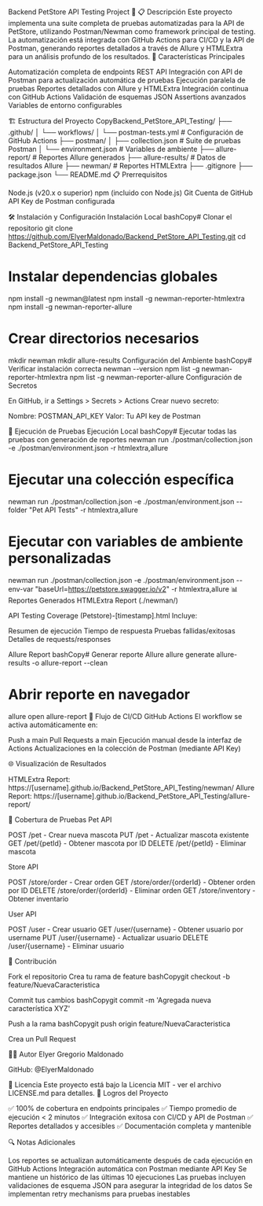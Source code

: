 Backend PetStore API Testing Project 🚀
📋 Descripción
Este proyecto implementa una suite completa de pruebas automatizadas para la API de PetStore, utilizando Postman/Newman como framework principal de testing. La automatización está integrada con GitHub Actions para CI/CD y la API de Postman, generando reportes detallados a través de Allure y HTMLExtra para un análisis profundo de los resultados.
🌟 Características Principales

Automatización completa de endpoints REST API
Integración con API de Postman para actualización automática de pruebas
Ejecución paralela de pruebas
Reportes detallados con Allure y HTMLExtra
Integración continua con GitHub Actions
Validación de esquemas JSON
Assertions avanzados
Variables de entorno configurables

🏗️ Estructura del Proyecto
CopyBackend_PetStore_API_Testing/
├── .github/
│   └── workflows/
│       └── postman-tests.yml    # Configuración de GitHub Actions
├── postman/
│   ├── collection.json          # Suite de pruebas Postman
│   └── environment.json         # Variables de ambiente
├── allure-report/              # Reportes Allure generados
├── allure-results/             # Datos de resultados Allure
├── newman/                     # Reportes HTMLExtra
├── .gitignore
├── package.json
└── README.md
📋 Prerrequisitos

Node.js (v20.x o superior)
npm (incluido con Node.js)
Git
Cuenta de GitHub
API Key de Postman configurada

🛠️ Instalación y Configuración
Instalación Local
bashCopy# Clonar el repositorio
git clone https://github.com/ElyerMaldonado/Backend_PetStore_API_Testing.git
cd Backend_PetStore_API_Testing

# Instalar dependencias globales
npm install -g newman@latest
npm install -g newman-reporter-htmlextra
npm install -g newman-reporter-allure

# Crear directorios necesarios
mkdir newman
mkdir allure-results
Configuración del Ambiente
bashCopy# Verificar instalación correcta
newman --version
npm list -g newman-reporter-htmlextra
npm list -g newman-reporter-allure
Configuración de Secretos

En GitHub, ir a Settings > Secrets > Actions
Crear nuevo secreto:

Nombre: POSTMAN_API_KEY
Valor: Tu API key de Postman



🚀 Ejecución de Pruebas
Ejecución Local
bashCopy# Ejecutar todas las pruebas con generación de reportes
newman run ./postman/collection.json -e ./postman/environment.json -r htmlextra,allure

# Ejecutar una colección específica
newman run ./postman/collection.json -e ./postman/environment.json --folder "Pet API Tests" -r htmlextra,allure

# Ejecutar con variables de ambiente personalizadas
newman run ./postman/collection.json -e ./postman/environment.json --env-var "baseUrl=https://petstore.swagger.io/v2" -r htmlextra,allure
📊 Reportes Generados
HTMLExtra Report (./newman/)

API Testing Coverage (Petstore)-[timestamp].html
Incluye:

Resumen de ejecución
Tiempo de respuesta
Pruebas fallidas/exitosas
Detalles de requests/responses



Allure Report
bashCopy# Generar reporte Allure
allure generate allure-results -o allure-report --clean

# Abrir reporte en navegador
allure open allure-report
🔄 Flujo de CI/CD
GitHub Actions
El workflow se activa automáticamente en:

Push a main
Pull Requests a main
Ejecución manual desde la interfaz de Actions
Actualizaciones en la colección de Postman (mediante API Key)

🌐 Visualización de Resultados

HTMLExtra Report: https://[username].github.io/Backend_PetStore_API_Testing/newman/
Allure Report: https://[username].github.io/Backend_PetStore_API_Testing/allure-report/

📝 Cobertura de Pruebas
Pet API

POST /pet - Crear nueva mascota
PUT /pet - Actualizar mascota existente
GET /pet/{petId} - Obtener mascota por ID
DELETE /pet/{petId} - Eliminar mascota

Store API

POST /store/order - Crear orden
GET /store/order/{orderId} - Obtener orden por ID
DELETE /store/order/{orderId} - Eliminar orden
GET /store/inventory - Obtener inventario

User API

POST /user - Crear usuario
GET /user/{username} - Obtener usuario por username
PUT /user/{username} - Actualizar usuario
DELETE /user/{username} - Eliminar usuario

🤝 Contribución

Fork el repositorio
Crea tu rama de feature
bashCopygit checkout -b feature/NuevaCaracteristica

Commit tus cambios
bashCopygit commit -m 'Agregada nueva característica XYZ'

Push a la rama
bashCopygit push origin feature/NuevaCaracteristica

Crea un Pull Request

👨‍💻 Autor
Elyer Gregorio Maldonado

GitHub: @ElyerMaldonado

📄 Licencia
Este proyecto está bajo la Licencia MIT - ver el archivo LICENSE.md para detalles.
🎯 Logros del Proyecto

✅ 100% de cobertura en endpoints principales
✅ Tiempo promedio de ejecución < 2 minutos
✅ Integración exitosa con CI/CD y API de Postman
✅ Reportes detallados y accesibles
✅ Documentación completa y mantenible

🔍 Notas Adicionales

Los reportes se actualizan automáticamente después de cada ejecución en GitHub Actions
Integración automática con Postman mediante API Key
Se mantiene un histórico de las últimas 10 ejecuciones
Las pruebas incluyen validaciones de esquema JSON para asegurar la integridad de los datos
Se implementan retry mechanisms para pruebas inestables

